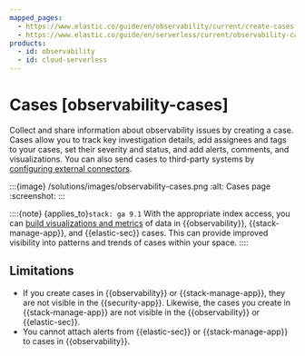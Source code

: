 ```yaml
---
mapped_pages:
  - https://www.elastic.co/guide/en/observability/current/create-cases.html
  - https://www.elastic.co/guide/en/serverless/current/observability-cases.html
products:
  - id: observability
  - id: cloud-serverless
---
```


# Cases [observability-cases]

Collect and share information about observability issues by creating a case. Cases allow you to track key investigation details, add assignees and tags to your cases, set their severity and status, and add alerts, comments, and visualizations. You can also send cases to third-party systems by [configuring external connectors](/solutions/observability/incident-management/configure-case-settings.md).

:::{image} /solutions/images/observability-cases.png
:alt: Cases page
:screenshot:
:::

::::{note} 
{applies_to}`stack: ga 9.1` With the appropriate index access, you can [build visualizations and metrics](../../../explore-analyze/alerts-cases/cases/visualize-case-data.md) of data in {{observability}}, {{stack-manage-app}}, and {{elastic-sec}} cases. This can provide improved visibility into patterns and trends of cases within your space.
::::

## Limitations 
* If you create cases in {{observability}} or {{stack-manage-app}}, they are not visible in the {{security-app}}. Likewise, the cases you create in {{stack-manage-app}} are not visible in the {{observability}} or {{elastic-sec}}. 
* You cannot attach alerts from {{elastic-sec}} or {{stack-manage-app}} to cases in {{observability}}.